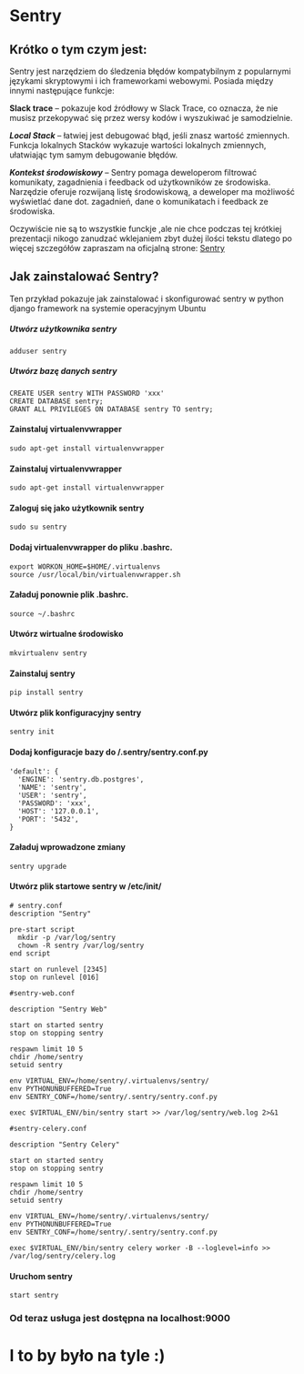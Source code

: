 # Sentry

## Krótko o tym czym jest:
Sentry jest narzędziem do śledzenia błędów kompatybilnym z popularnymi językami skryptowymi i ich frameworkami webowymi. Posiada między innymi następujące funkcje:

**Slack trace** – pokazuje kod źródłowy w Slack Trace, co oznacza, że nie musisz przekopywać się przez wersy kodów i wyszukiwać je samodzielnie.

***Local Stack*** – łatwiej jest debugować błąd, jeśli znasz wartość zmiennych. Funkcja lokalnych Stacków wykazuje wartości lokalnych zmiennych, ułatwiając tym samym debugowanie błędów.

***Kontekst środowiskowy*** – Sentry pomaga deweloperom filtrować komunikaty, zagadnienia i feedback od użytkowników ze środowiska. Narzędzie oferuje rozwijaną listę środowiskową, a deweloper ma możliwość wyświetlać dane dot. zagadnień, dane o komunikatach i feedback ze środowiska.

Oczywiście nie są to wszystkie funckje ,ale nie chce podczas tej krótkiej prezentacji nikogo zanudzać wklejaniem zbyt dużej ilości tekstu dlatego po więcej szczegółów
zapraszam na oficjalną strone:
[Sentry](https://choosealicense.com/licenses/mit/)

## Jak zainstalować Sentry?
Ten przykład pokazuje jak zainstalować i skonfigurować sentry w python django framework na systemie operacyjnym Ubuntu

##### Utwórz użytkownika sentry
```
adduser sentry
```
##### Utwórz bazę danych sentry
```
CREATE USER sentry WITH PASSWORD 'xxx'
CREATE DATABASE sentry;
GRANT ALL PRIVILEGES ON DATABASE sentry TO sentry;
```
#### Zainstaluj virtualenvwrapper
```
sudo apt-get install virtualenvwrapper
```
#### Zainstaluj virtualenvwrapper
```
sudo apt-get install virtualenvwrapper
```
#### Zaloguj się jako użytkownik sentry
```
sudo su sentry
```
#### Dodaj virtualenvwrapper do pliku .bashrc.
```
export WORKON_HOME=$HOME/.virtualenvs
source /usr/local/bin/virtualenvwrapper.sh
```
#### Załaduj ponownie plik .bashrc.
```
source ~/.bashrc
```
#### Utwórz wirtualne środowisko
```
mkvirtualenv sentry
```
#### Zainstaluj sentry
```
pip install sentry
```
#### Utwórz plik konfiguracyjny sentry
```
sentry init
```
#### Dodaj konfiguracje bazy do /.sentry/sentry.conf.py
```
'default': {
  'ENGINE': 'sentry.db.postgres',
  'NAME': 'sentry',
  'USER': 'sentry',
  'PASSWORD': 'xxx',
  'HOST': '127.0.0.1',
  'PORT': '5432',
}
```
#### Załaduj wprowadzone zmiany
```
sentry upgrade
```
#### Utwórz plik startowe sentry w  /etc/init/
```
# sentry.conf
description "Sentry"

pre-start script
  mkdir -p /var/log/sentry
  chown -R sentry /var/log/sentry
end script

start on runlevel [2345]
stop on runlevel [016]

#sentry-web.conf

description "Sentry Web"

start on started sentry
stop on stopping sentry

respawn limit 10 5
chdir /home/sentry
setuid sentry

env VIRTUAL_ENV=/home/sentry/.virtualenvs/sentry/
env PYTHONUNBUFFERED=True
env SENTRY_CONF=/home/sentry/.sentry/sentry.conf.py

exec $VIRTUAL_ENV/bin/sentry start >> /var/log/sentry/web.log 2>&1

#sentry-celery.conf

description "Sentry Celery"

start on started sentry
stop on stopping sentry

respawn limit 10 5
chdir /home/sentry
setuid sentry

env VIRTUAL_ENV=/home/sentry/.virtualenvs/sentry/
env PYTHONUNBUFFERED=True
env SENTRY_CONF=/home/sentry/.sentry/sentry.conf.py

exec $VIRTUAL_ENV/bin/sentry celery worker -B --loglevel=info >> /var/log/sentry/celery.log
```

#### Uruchom sentry
```
start sentry
```

### Od teraz usługa jest dostępna na localhost:9000

# I to by było na tyle :)